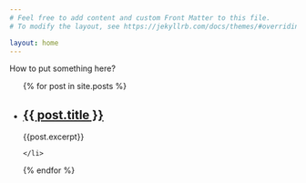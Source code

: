 ```yaml
---
# Feel free to add content and custom Front Matter to this file.
# To modify the layout, see https://jekyllrb.com/docs/themes/#overriding-theme-defaults

layout: home
---
```



How to put something here?

<ul>
  {% for post in site.posts %}
    <li>
        <a href="{{ post.url }}"><h2>{{ post.title }}</h2></a>
        <p>{{post.excerpt}}</p>
        
    </li>
  {% endfor %}
</ul>